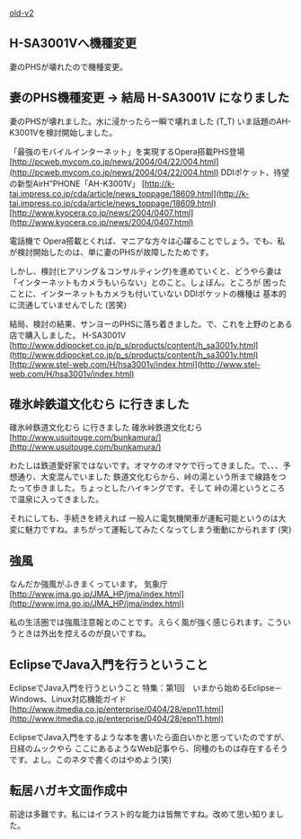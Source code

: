 [old-v2](ig040504-orig.html)

## H-SA3001Vへ機種変更

妻のPHSが壊れたので機種変更。






## 妻のPHS機種変更 → 結局 H-SA3001V になりました


妻のPHSが壊れました。水に浸かったら一瞬で壊れました (T_T)
いま話題のAH-K3001Vを検討開始しました。
  
  「最強のモバイルインターネット」を実現するOpera搭載PHS登場
    [http://pcweb.mycom.co.jp/news/2004/04/22/004.html](http://pcweb.mycom.co.jp/news/2004/04/22/004.html)
    DDIポケット、待望の新型AirH”PHONE「AH-K3001V」 
    [http://k-tai.impress.co.jp/cda/article/news_toppage/18609.html](http://k-tai.impress.co.jp/cda/article/news_toppage/18609.html)
    [http://www.kyocera.co.jp/news/2004/0407.html](http://www.kyocera.co.jp/news/2004/0407.html)
  
  電話機で Opera搭載とくれば、マニアな方々は心躍ることでしょう。でも、私が検討開始したのは、単に妻のPHSが故障したためです。


しかし、検討(ヒアリング＆コンサルティング)を進めていくと、どうやら妻は「インターネットもカメラもいらない」とのこと。しょぼん。ところが 困ったことに、インターネットもカメラも付いていない DDIポケットの機種は 基本的に流通していませんでした (苦笑)

結局、検討の結果、サンヨーのPHSに落ち着きました。で、これを上野のとある店で購入しました。
H-SA3001V
  [http://www.ddipocket.co.jp/p_s/products/content/h_sa3001v.html](http://www.ddipocket.co.jp/p_s/products/content/h_sa3001v.html)
  [http://www.stel-web.com/H/hsa3001v/index.html](http://www.stel-web.com/H/hsa3001v/index.html)


## 碓氷峠鉄道文化むら に行きました


碓氷峠鉄道文化むら に行きました
碓氷峠鉄道文化むら
  [http://www.usuitouge.com/bunkamura/](http://www.usuitouge.com/bunkamura/)


わたしは鉄道愛好家ではないです。オマケのオマケで行ってきました。で、、、予想通り、大変混んでいました
鉄道文化むらから、峠の湯という所まで線路をつたって歩きました。ちょっとしたハイキングです。そして
峠の湯というところで温泉に入ってきました。

それにしても、手続きを終えれば 一般人に電気機関車が運転可能というのは大変に魅力ですね。まちがって運転してみたくなってしまう衝動にかられます
(笑)

## 強風


なんだか強風がふきまくっています。
気象庁
  [http://www.jma.go.jp/JMA_HP/jma/index.html](http://www.jma.go.jp/JMA_HP/jma/index.html)


私の生活圏では強風注意報とのことです。えらく風が強く感じられます。こういうときは外出を控えるのが良いですね。

## EclipseでJava入門を行うということ


EclipseでJava入門を行うということ
特集：第1回　いまから始めるEclipse－Windows、Linux対応機能ガイド 
  [http://www.itmedia.co.jp/enterprise/0404/28/epn11.html](http://www.itmedia.co.jp/enterprise/0404/28/epn11.html)


EclipseでJava入門をするような本を書いたら面白いかと思っていたのですが、日経のムックやら
ここにあるようなWeb記事やら、同種のものは存在するそうです。よし。このネタで書くのはやめよう(笑)

## 転居ハガキ文面作成中


前途は多難です。私にはイラスト的な能力は皆無ですね。改めて思い知りました。